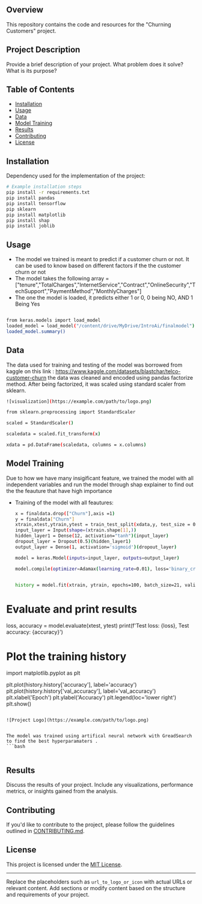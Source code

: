
## Overview

This repository contains the code and resources for the "Churning Customers" project.

## Project Description

Provide a brief description of your project. What problem does it solve? What is its purpose?

## Table of Contents

- [Installation](#installation)
- [Usage](#usage)
- [Data](#data)
- [Model Training](#model-training)
- [Results](#results)
- [Contributing](#contributing)
- [License](#license)

## Installation

Dependency used for the implementation of the project:

```bash
# Example installation steps
pip install -r requirements.txt
pip install pandas
pip install tensorflow
pip sklearn
pip install matplotlib
pip install shap
pip install joblib

```

## Usage

- The model we trained is meant to predict if a customer churn or not. It can be used to know based on different factors if the the customer churn or not
- The model takes the following array = ["tenure","TotalCharges","InternetService","Contract","OnlineSecurity","TechSupport","PaymentMethod","MonthlyCharges"]
- The one the model is loaded, it predicts either 1 or 0, 0 being NO, AND 1 Being Yes

```bash

from keras.models import load_model
loaded_model = load_model("/content/drive/MyDrive/IntroAi/finalmodel")
loaded_model.summary() 

```

## Data
The data used for training and testing of the model was borrowed from kaggle on this link : https://www.kaggle.com/datasets/blastchar/telco-customer-churn
the data was cleaned and encoded using pandas factorize method. After being factorized, it was scaled using standard scaler from sklearn.

```bash
![visualization](https://example.com/path/to/logo.png)

from sklearn.preprocessing import StandardScaler

scaled = StandardScaler()

scaledata = scaled.fit_transform(x)

xdata = pd.DataFrame(scaledata, columns = x.columns)

```

## Model Training

Due to how we have many insigificant feature, we trained the model with all independent variables and run the model through shap explainer to find out the 
the feauture that have high importance
- Training of the model with all feautures:
  ```bash
  x = finaldata.drop(["Churn"],axis =1)
  y = finaldata["Churn"]
  xtrain,xtest,ytrain,ytest = train_test_split(xdata,y, test_size = 0.1, random_state =42, stratify= y)
  input_layer = Input(shape=(xtrain.shape[1],))
  hidden_layer1 = Dense(12, activation="tanh")(input_layer)
  dropout_layer = Dropout(0.5)(hidden_layer1)  
  output_layer = Dense(1, activation='sigmoid')(dropout_layer)

  model = keras.Model(inputs=input_layer, outputs=output_layer)

  model.compile(optimizer=Adamax(learning_rate=0.01), loss='binary_crossentropy', metrics=['accuracy'])


  history = model.fit(xtrain, ytrain, epochs=100, batch_size=21, validation_split=0.2, validation_data=(xtest, ytest))

  ```

# Evaluate and print results
loss, accuracy = model.evaluate(xtest, ytest)
print(f'Test loss: {loss}, Test accuracy: {accuracy}')

# Plot the training history
import matplotlib.pyplot as plt

plt.plot(history.history['accuracy'], label='accuracy')
plt.plot(history.history['val_accuracy'], label='val_accuracy')
plt.xlabel('Epoch')
plt.ylabel('Accuracy')
plt.legend(loc='lower right')
plt.show()

  ```

![Project Logo](https://example.com/path/to/logo.png)


The model was trained using artifical neural network with GreadSearch to find the best hyperparamaters .
```bash


```

## Results

Discuss the results of your project. Include any visualizations, performance metrics, or insights gained from the analysis.

## Contributing

If you'd like to contribute to the project, please follow the guidelines outlined in [CONTRIBUTING.md](CONTRIBUTING.md).

## License

This project is licensed under the [MIT License](LICENSE).

---

Replace the placeholders such as `url_to_logo_or_icon` with actual URLs or relevant content. Add sections or modify content based on the structure and requirements of your project.
